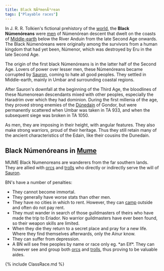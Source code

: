 ```yaml
---
title: Black NÃºmenÃ³rean
tags: ["Playable races"]
---
```

In J. R. R. Tolkien's fictional prehistory of the
[world](Arda "wikilink"), the **Black Númenóreans** were
[men](men "wikilink") of Númenórean descent that dwelt on the coasts of
[Middle-earth](Middle-earth "wikilink") below the River Anduin from the
late Second Age onwards. The Black Númenóreans were originally among the
survivors from a human kingdom that had yet been, Númenor, which was
destroyed by Eru in the late Second Age.

The origin of the first black Númenóreans is in the latter half of the
Second Age. Lovers of power over lesser men, these Númenóreans became
corrupted by [Sauron](Sauron "wikilink"), coming to hate all good
peoples. They settled in Middle-earth, mainly in Umbar and surrounding
coastal regions.

After Sauron's downfall at the beginning of the Third Age, the
bloodlines of these Numenorean descendants mixed with other peoples,
especially the Haradrim over which they had dominion. During the first
millenia of the age, they proved strong enemies of the
[Dúnedain](Dúnedain "wikilink") of Gondor, but were permanently
scattered when Umbar was taken in TA 933, and when the subsequent siege
was broken in TA 1050.

As men, they are imposing in their height, with angular features. They
also make strong warriors, proud of their heritage. Thus they still
retain many of the ancient characteristics of the Edain, like their
cousins the Dunedain.

## Black Númenóreans in [Mume](MUME "wikilink")

MUME Black Numenoreans are wanderers from the far southern lands. They
are allied with [orcs](Orc "wikilink") and [trolls](Troll "wikilink")
who directly or indirectly serve the will of
[Sauron](Sauron "wikilink").

BN's have a number of penalties:

- They cannot become immortal.
- They generally have worse stats than other men.
- They have no cities in which to rent. However, they can
  [camp](camp "wikilink") outside and often do not pay rent.
- They must wander in search of those guildmasters of theirs who have
  made the trip to Eriador. No warrior guildmasters have ever been
  found, so their weapon skills are limited.
- When they die they return to a secret place and pray for a new life.
  Where they find themselves afterwards, only the Ainur know.
- They can suffer from depression.
- A BN will see free peoples by name or race only eg. \*an Elf\*. They
  can however see and group both [orcs](Orc "wikilink") and
  [trolls](Troll "wikilink"), thus proving to be valuable aides.

{% include ClassRace.md %}
